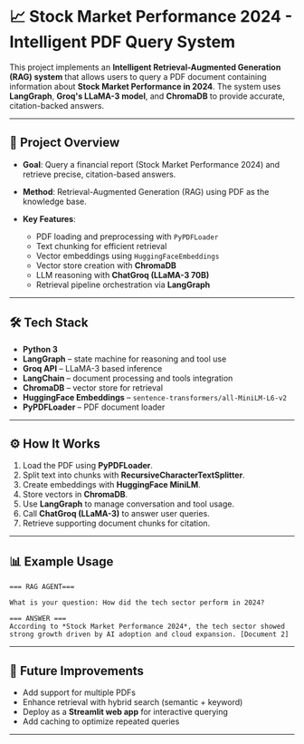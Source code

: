 # 📈 Stock Market Performance 2024 - Intelligent PDF Query System

This project implements an **Intelligent Retrieval-Augmented Generation (RAG) system** that allows users to query a PDF document containing information about **Stock Market Performance in 2024**. The system uses **LangGraph**, **Groq's LLaMA-3 model**, and **ChromaDB** to provide accurate, citation-backed answers.

---

## 📌 Project Overview

* **Goal**: Query a financial report (Stock Market Performance 2024) and retrieve precise, citation-based answers.
* **Method**: Retrieval-Augmented Generation (RAG) using PDF as the knowledge base.
* **Key Features**:

  * PDF loading and preprocessing with `PyPDFLoader`
  * Text chunking for efficient retrieval
  * Vector embeddings using `HuggingFaceEmbeddings`
  * Vector store creation with **ChromaDB**
  * LLM reasoning with **ChatGroq (LLaMA-3 70B)**
  * Retrieval pipeline orchestration via **LangGraph**

---

## 🛠️ Tech Stack

* **Python 3**
* **LangGraph** – state machine for reasoning and tool use
* **Groq API** – LLaMA-3 based inference
* **LangChain** – document processing and tools integration
* **ChromaDB** – vector store for retrieval
* **HuggingFace Embeddings** – `sentence-transformers/all-MiniLM-L6-v2`
* **PyPDFLoader** – PDF document loader
---

## ⚙️ How It Works

1. Load the PDF using **PyPDFLoader**.
2. Split text into chunks with **RecursiveCharacterTextSplitter**.
3. Create embeddings with **HuggingFace MiniLM**.
4. Store vectors in **ChromaDB**.
5. Use **LangGraph** to manage conversation and tool usage.
6. Call **ChatGroq (LLaMA-3)** to answer user queries.
7. Retrieve supporting document chunks for citation.

---

## 📊 Example Usage

```
=== RAG AGENT===

What is your question: How did the tech sector perform in 2024?

=== ANSWER ===
According to *Stock Market Performance 2024*, the tech sector showed strong growth driven by AI adoption and cloud expansion. [Document 2]
```

---

## 🔮 Future Improvements

* Add support for multiple PDFs
* Enhance retrieval with hybrid search (semantic + keyword)
* Deploy as a **Streamlit web app** for interactive querying
* Add caching to optimize repeated queries

---
